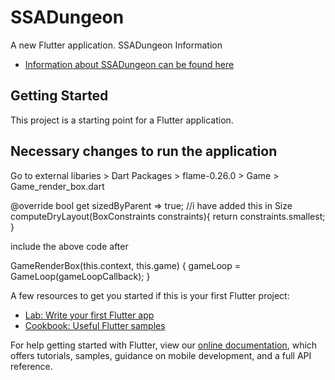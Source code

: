 # SSADungeon

A new Flutter application.
SSADungeon Information

- [Information about SSADungeon can be found here](https://github.com/AlvinTang011/SSADungeon/blob/main/SSADungeon.pdf)

## Getting Started

This project is a starting point for a Flutter application.

## Necessary changes to run the application

Go to external libaries > Dart Packages > flame-0.26.0 > Game > Game_render_box.dart

  @override
  bool get sizedByParent => true;
  //i have added this in
  Size computeDryLayout(BoxConstraints constraints){
    return constraints.smallest;
  }

include the above code after 

  GameRenderBox(this.context, this.game) {
    gameLoop = GameLoop(gameLoopCallback);
  }

A few resources to get you started if this is your first Flutter project:

- [Lab: Write your first Flutter app](https://flutter.dev/docs/get-started/codelab)
- [Cookbook: Useful Flutter samples](https://flutter.dev/docs/cookbook)

For help getting started with Flutter, view our
[online documentation](https://flutter.dev/docs), which offers tutorials,
samples, guidance on mobile development, and a full API reference.
